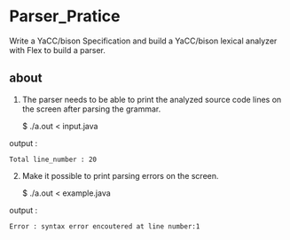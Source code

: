 # Parser_Pratice

Write a YaCC/bison Specification and build a YaCC/bison lexical analyzer with Flex to build a parser. 

## about 
 
1. The parser needs to be able to print the analyzed source code lines on the screen after parsing the grammar.

    $ ./a.out < input.java

output :
    
    Total line_number : 20
    
2. Make it possible to print parsing errors on the screen.

    $ ./a.out < example.java

output :

    Error : syntax error encoutered at line number:1
